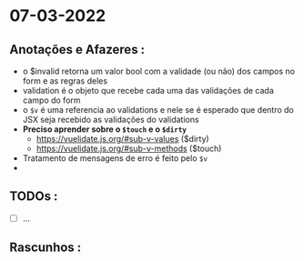 # 07-03-2022



## Anotações e Afazeres :
- o $invalid retorna um valor bool com a validade (ou não) dos campos no form e as regras deles
- validation é o objeto que recebe cada uma das validações de cada campo do form
- o `$v` é uma referencia ao validations e nele se é esperado que dentro do JSX seja recebido as validações do validations
- **Preciso aprender sobre o `$touch` e o `$dirty`**
  - https://vuelidate.js.org/#sub-v-values ($dirty)
  - https://vuelidate.js.org/#sub-v-methods ($touch)
- Tratamento de mensagens de erro é feito pelo `$v`
- 


## TODOs :
- [ ] ...



## Rascunhos :